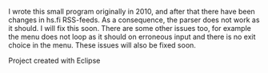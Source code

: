 I wrote this small program originally in 2010, and after that there have been changes in hs.fi RSS-feeds.
As a consequence, the parser does not work as it should. I will fix this soon.
There are some other issues too, for example the menu does not loop as it should on erroneous input and 
there is no exit choice in the menu. These issues will also be fixed soon.

Project created with Eclipse
